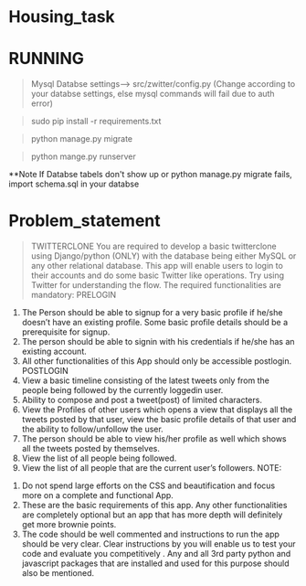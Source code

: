 
Housing_task
============


RUNNING
====================================
>Mysql Databse settings--> src/zwitter/config.py (Change according to your databse settings, else mysql commands will fail due to auth error)

>sudo pip install -r requirements.txt

>python manage.py migrate

>python mange.py runserver

**Note If Databse tabels don't show up or python manage.py migrate fails, import schema.sql in your databse


Problem_statement
=================
>TWITTER­CLONE
You are required to develop a basic twitter­clone using Django/python (ONLY) with the database being
either MySQL or any other relational database. This app will enable users to login to their accounts and
do some basic Twitter like operations. Try using Twitter for understanding the flow.
The required functionalities are mandatory:
PRE­LOGIN
1) The Person should be able to signup for a very basic profile if he/she doesn’t have an existing
profile. Some basic profile details should be a prerequisite for signup.
2) The person should be able to sign­in with his credentials if he/she has an existing account.
3) All other functionalities of this App should only be accessible post­login.
POST­LOGIN
1) View a basic timeline consisting of the latest tweets only from the people being followed by the
currently logged­in user.
2) Ability to compose and post a tweet(post) of limited characters.
3) View the Profiles of other users which opens a view that displays all the tweets posted by that user,
view the basic profile details of that user and the ability to follow/unfollow the user.
4) The person should be able to view his/her profile as well which shows all the tweets posted by
themselves.
5) View the list of all people being followed.
6) View the list of all people that are the current user’s followers.
NOTE:
1. Do not spend large efforts on the CSS and beautification and focus more on a complete and functional App.
2. These are the basic requirements of this app. Any other functionalities are completely optional but an app that has
more depth will definitely get more brownie points.
3. The code should be well commented and instructions to run the app should be very clear. Clear instructions by you
will enable us to test your code and evaluate you competitively . Any and all 3rd party python and javascript packages
that are installed and used for this purpose should also be mentioned.
